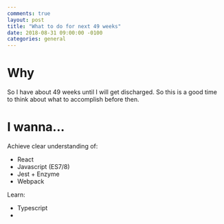 ```yaml
---
comments: true
layout: post
title: "What to do for next 49 weeks"
date: 2018-08-31 09:00:00 -0100
categories: general
---
```


# Why
So I have about 49 weeks until I will get discharged. So this is a good time to think about what to accomplish before then.

# I wanna...
Achieve clear understanding of:
* React
* Javascript (ES7/8)
* Jest + Enzyme
* Webpack

Learn:
* Typescript
* 